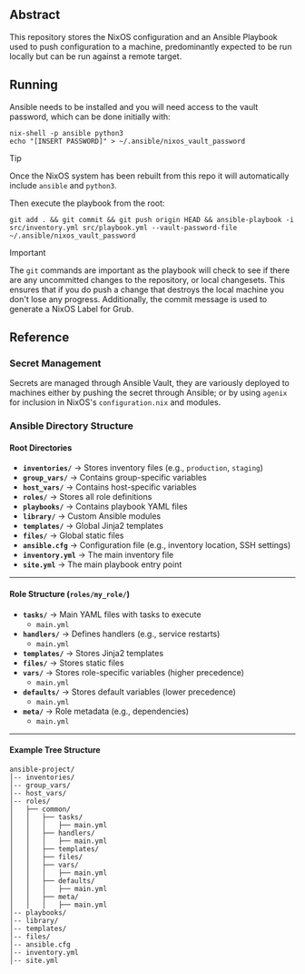 ## Abstract

This repository stores the NixOS configuration and an Ansible Playbook used to push configuration to a machine, predominantly expected to be run locally but can be run against a remote target.

## Running

Ansible needs to be installed and you will need access to the vault password, which can be done initially with:

```
nix-shell -p ansible python3
echo "[INSERT PASSWORD]" > ~/.ansible/nixos_vault_password
```

> [!TIP]
> Once the NixOS system has been rebuilt from this repo it will automatically include `ansible` and `python3`.

Then execute the playbook from the root:

```
git add . && git commit && git push origin HEAD && ansible-playbook -i src/inventory.yml src/playbook.yml --vault-password-file ~/.ansible/nixos_vault_password
```

> [!IMPORTANT]
> The `git` commands are important as the playbook will check to see if there are any uncommitted changes to the repository, or local changesets. This ensures that if you do push a change that destroys the local machine you don't lose any progress. Additionally, the commit message is used to generate a NixOS Label for Grub.

## Reference

### Secret Management

Secrets are managed through Ansible Vault, they are variously deployed to machines either by pushing the secret through Ansible; or by using `agenix` for inclusion in NixOS's `configuration.nix` and modules.

### Ansible Directory Structure

#### Root Directories

- **`inventories/`** → Stores inventory files (e.g., `production`, `staging`)
- **`group_vars/`** → Contains group-specific variables
- **`host_vars/`** → Contains host-specific variables
- **`roles/`** → Stores all role definitions
- **`playbooks/`** → Contains playbook YAML files
- **`library/`** → Custom Ansible modules
- **`templates/`** → Global Jinja2 templates
- **`files/`** → Global static files
- **`ansible.cfg`** → Configuration file (e.g., inventory location, SSH settings)
- **`inventory.yml`** → The main inventory file
- **`site.yml`** → The main playbook entry point

---

#### Role Structure (`roles/my_role/`)

- **`tasks/`** → Main YAML files with tasks to execute
  - `main.yml`
- **`handlers/`** → Defines handlers (e.g., service restarts)
  - `main.yml`
- **`templates/`** → Stores Jinja2 templates
- **`files/`** → Stores static files
- **`vars/`** → Stores role-specific variables (higher precedence)
  - `main.yml`
- **`defaults/`** → Stores default variables (lower precedence)
  - `main.yml`
- **`meta/`** → Role metadata (e.g., dependencies)
  - `main.yml`

---

#### Example Tree Structure

```plaintext
ansible-project/
│-- inventories/
│-- group_vars/
│-- host_vars/
│-- roles/
│   ├── common/
│   │   ├── tasks/
│   │   │   ├── main.yml
│   │   ├── handlers/
│   │   │   ├── main.yml
│   │   ├── templates/
│   │   ├── files/
│   │   ├── vars/
│   │   │   ├── main.yml
│   │   ├── defaults/
│   │   │   ├── main.yml
│   │   ├── meta/
│   │   │   ├── main.yml
│-- playbooks/
│-- library/
│-- templates/
│-- files/
│-- ansible.cfg
│-- inventory.yml
│-- site.yml
```
